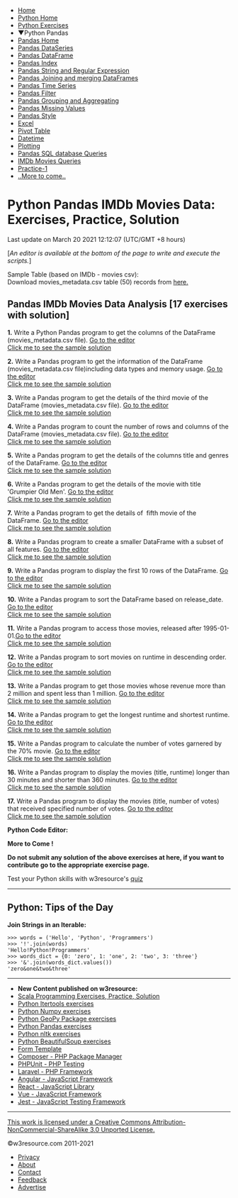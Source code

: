  

 

- [Home](/index.php)
- [Python Home](/python/python-tutorial.php)
- [Python Exercises](/python-exercises/)
- ▼Python Pandas
- [Pandas Home](/python-exercises/pandas/index.php)
- [Pandas DataSeries](/python-exercises/pandas/index-data-series.php)
- [Pandas DataFrame](/python-exercises/pandas/index-dataframe.php)
- [Pandas Index](/python-exercises/pandas/index/index.php)
- [Pandas String and Regular Expression](/python-exercises/pandas/string/index.php)
- [Pandas Joining and merging DataFrames](/python-exercises/pandas/joining-and-merging/index.php)
- [Pandas Time Series](/python-exercises/pandas/time-series/index.php)
- [Pandas Filter](/python-exercises/pandas/filter/index.php)
- [Pandas Grouping and Aggregating](/python-exercises/pandas/groupby/index.php)
- [Pandas Missing Values](/python-exercises/pandas/missing-values/index.php)
- [Pandas Style](/python-exercises/pandas/style/index.php)
- [Excel](/python-exercises/pandas/excel/index.php)
- [Pivot Table](/python-exercises/pandas/excel/index-pivot.php)
- [Datetime](/python-exercises/pandas/datetime/index.php)
- [Plotting](/python-exercises/pandas/plotting/index.php)
- [Pandas SQL database Queries](/python-exercises/pandas/sql/index.php)
- [IMDb Movies Queries](/python-exercises/pandas/movies/index.php)
- [Practice-1](/python-exercises/pandas/practice-set1/index.php)
- [..More to come..]()

# Python Pandas IMDb Movies Data: Exercises, Practice, Solution

Last update on March 20 2021 12:12:07 (UTC/GMT +8 hours)

<span class="underline"></span>

<span class="underline"></span>

\[_An editor is available at the bottom of the page to write and execute the scripts._\]

Sample Table (based on IMDb - movies csv):  
Download movies_metadata.csv table (50) records from [here.](/python-exercises/pandas/movies/movies_metadata.csv)

## Pandas <span class="heading">IMDb Movies </span> Data Analysis \[17 exercises with solution\]

**1.** Write a Python Pandas program to get the columns of the DataFrame (movies_metadata.csv file). [Go to the editor](#EDITOR)  
[Click me to see the sample solution](python-pandas-movies-exercise-1.php)

**2.** Write a Pandas program to get the information of the DataFrame (movies_metadata.csv file)including data types and memory usage. [Go to the editor](#EDITOR)  
[Click me to see the sample solution](python-pandas-movies-exercise-2.php)

**3.** Write a Pandas program to get the details of the third movie of the DataFrame (movies_metadata.csv file). [Go to the editor](#EDITOR)  
[Click me to see the sample solution](python-pandas-movies-exercise-3.php)

**4.** Write a Pandas program to count the number of rows and columns of the DataFrame (movies_metadata.csv file). [Go to the editor](#EDITOR)  
[Click me to see the sample solution](python-pandas-movies-exercise-4.php)

**5.** Write a Pandas program to get the details of the columns title and genres of the DataFrame. [Go to the editor](#EDITOR)  
[Click me to see the sample solution](python-pandas-movies-exercise-5.php)

**6.** Write a Pandas program to get the details of the movie with title 'Grumpier Old Men'. [Go to the editor](#EDITOR)  
[Click me to see the sample solution](python-pandas-movies-exercise-6.php)

**7.** Write a Pandas program to get the details of  fifth movie of the DataFrame. [Go to the editor](#EDITOR)  
[Click me to see the sample solution](python-pandas-movies-exercise-7.php)

**8.** Write a Pandas program to create a smaller DataFrame with a subset of all features. [Go to the editor](#EDITOR)  
[Click me to see the sample solution](python-pandas-movies-exercise-8.php)

**9.** Write a Pandas program to display the first 10 rows of the DataFrame. [Go to the editor](#EDITOR)  
[Click me to see the sample solution](python-pandas-movies-exercise-9.php)

**10.** Write a Pandas program to sort the DataFrame based on release_date. [Go to the editor](#EDITOR)  
[Click me to see the sample solution](python-pandas-movies-exercise-10.php)

**11.** Write a Pandas program to access those movies, released after 1995-01-01.[Go to the editor](#EDITOR)  
[Click me to see the sample solution](python-pandas-movies-exercise-11.php)

**12.** Write a Pandas program to sort movies on runtime in descending order. [Go to the editor](#EDITOR)  
[Click me to see the sample solution](python-pandas-movies-exercise-12.php)

**13.** Write a Pandas program to get those movies whose revenue more than 2 million and spent less than 1 million. [Go to the editor](#EDITOR)  
[Click me to see the sample solution](python-pandas-movies-exercise-13.php)

**14.** Write a Pandas program to get the longest runtime and shortest runtime. [Go to the editor](#EDITOR)  
[Click me to see the sample solution](python-pandas-movies-exercise-14.php)

**15.** Write a Pandas program to calculate the number of votes garnered by the 70% movie. [Go to the editor](#EDITOR)  
[Click me to see the sample solution](python-pandas-movies-exercise-15.php)

**16.** Write a Pandas program to display the movies (title, runtime) longer than 30 minutes and shorter than 360 minutes. [Go to the editor](#EDITOR)  
[Click me to see the sample solution](python-pandas-movies-exercise-16.php)

**17.** Write a Pandas program to display the movies (title, number of votes) that received specified number of votes. [Go to the editor](#EDITOR)  
[Click me to see the sample solution](python-pandas-movies-exercise-17.php)

**Python Code Editor:**

**More to Come !**

**Do not submit any solution of the above exercises at here, if you want to contribute go to the appropriate exercise page.**

Test your Python skills with w3resource's [quiz](https://www.w3resource.com/quizzes/python/index.php)



---

<span class="underline"></span>

## Python: Tips of the Day

**Join Strings in an Iterable:**

    >>> words = ('Hello', 'Python', 'Programmers')
    >>> '!'.join(words)
    'Hello!Python!Programmers'
    >>> words_dict = {0: 'zero', 1: 'one', 2: 'two', 3: 'three'}
    >>> '&'.join(words_dict.values())
    'zero&one&two&three'

---

- **New Content published on w3resource:**
- [Scala Programming Exercises, Practice, Solution](https://www.w3resource.com/scala-exercises/index.php)
- [Python Itertools exercises](https://www.w3resource.com/python-exercises/itertools/index.php)
- [Python Numpy exercises](https://www.w3resource.com/python-exercises/numpy/index.php)
- [Python GeoPy Package exercises](https://www.w3resource.com/python-exercises/geopy/index.php)
- [Python Pandas exercises](https://www.w3resource.com/python-exercises/pandas/index.php)
- [Python nltk exercises](https://www.w3resource.com/python-exercises/nltk/index.php)
- [Python BeautifulSoup exercises](https://www.w3resource.com/python-exercises/BeautifulSoup/index.php)
- [Form Template](https://www.w3resource.com/form-template/)
- [Composer - PHP Package Manager](https://www.w3resource.com/php/composer/a-gentle-introduction-to-composer.php)
- [PHPUnit - PHP Testing](https://www.w3resource.com/php/PHPUnit/a-gentle-introduction-to-unit-test-and-testing.php)
- [Laravel - PHP Framework](https://www.w3resource.com/laravel/laravel-tutorial.php)
- [Angular - JavaScript Framework](https://www.w3resource.com/angular/getting-started-with-angular.php)
- [React - JavaScript Library](https://www.w3resource.com/react/react-js-overview.php)
- [Vue - JavaScript Framework](https://www.w3resource.com/vue/installation.php)
- [Jest - JavaScript Testing Framework](https://www.w3resource.com/jest/jest-getting-started.php)

---

<span class="underline"></span>

<span class="underline"></span>

<span class="underline"></span>

[This work is licensed under a Creative Commons Attribution-NonCommercial-ShareAlike 3.0 Unported License.](https://creativecommons.org/licenses/by-nc-sa/3.0/deed.en_US)

©w3resource.com 2011-2021

- [Privacy](https://www.w3resource.com/privacy.php)
- [About](https://www.w3resource.com/about.php)
- [Contact](https://www.w3resource.com/contact.php)
- [Feedback](https://www.w3resource.com/feedback.php)
- [Advertise](https://www.w3resource.com/advertise.php)
